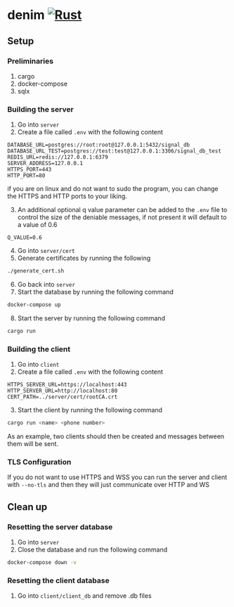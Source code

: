 # denim [![Rust](https://github.com/Deniable-IM/denim/actions/workflows/rust.yml/badge.svg)](https://github.com/Deniable-IM/denim/actions/workflows/rust.yml)

## Setup
### Preliminaries
1. cargo
2. docker-compose
3. sqlx

### Building the server
1. Go into `server`
2. Create a file called `.env` with the following content
```
DATABASE_URL=postgres://root:root@127.0.0.1:5432/signal_db
DATABASE_URL_TEST=postgres://test:test@127.0.0.1:3306/signal_db_test
REDIS_URL=redis://127.0.0.1:6379
SERVER_ADDRESS=127.0.0.1
HTTPS_PORT=443
HTTP_PORT=80
```

if you are on linux and do not want to sudo the program, you can change the HTTPS and HTTP ports to your liking.

3. An additional optional q value parameter can be added to the `.env` file to control the size of the deniable messages, if not present it will default to a value of 0.6
```
Q_VALUE=0.6
```

4. Go into `server/cert`
5. Generate certificates by running the following
```zsh
./generate_cert.sh
```
6. Go back into `server`
7. Start the database by running the following command
```zsh
docker-compose up
```
8. Start the server by running the following command
```zsh
cargo run
```

### Building the client
1. Go into `client`
2. Create a file called `.env` with the following content
```
HTTPS_SERVER_URL=https://localhost:443
HTTP_SERVER_URL=http://localhost:80
CERT_PATH=../server/cert/rootCA.crt
```
3. Start the client by running the following command
```zsh
cargo run <name> <phone number>
```
As an example, two clients should then be created and messages between them will be sent.

### TLS Configuration
If you do not want to use HTTPS and WSS you can run the server and client with `--no-tls` and then they will just communicate over HTTP and WS

## Clean up
### Resetting the server database
1. Go into `server`
2. Close the database and run the following command
```zsh
docker-compose down -v
```

### Resetting the client database
1. Go into `client/client_db` and remove .db files